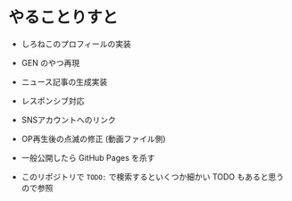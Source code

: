 # やることりすと

- しろねこのプロフィールの実装
- GEN のやつ再現
- ニュース記事の生成実装
- レスポンシブ対応
- SNSアカウントへのリンク
- OP再生後の点滅の修正 (動画ファイル側)
- 一般公開したら GitHub Pages を杀す

- このリポジトリで `TODO:` で検索するといくつか細かい TODO もあると思うので参照
